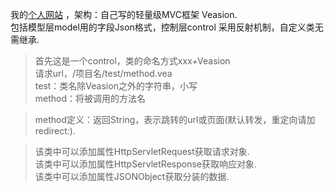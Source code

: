 我的[个人网站](http://59.110.241.52) ，架构：自己写的轻量级MVC框架 Veasion. <br/>
包括模型层model用的字段Json格式，控制层control 采用反射机制，自定义类无需继承. <br/>
> 首先这是一个control，类的命名方式xxx+Veasion <br/>
> 请求url，/项目名/test/method.vea <br/>
> test：类名除Veasion之外的字符串，小写 <br/>
> method：将被调用的方法名 <br/>
 
> method定义：返回String，表示跳转的url或页面(默认转发，重定向请加redirect:). <br/>

> 该类中可以添加属性HttpServletRequest获取请求对象. <br/>
> 该类中可以添加属性HttpServletResponse获取响应对象. <br/>
> 该类中可以添加属性JSONObject获取分装的数据. <br/>
